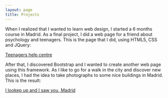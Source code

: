 ```yaml
---
layout: page
title: Projects
---
```


When I realized that I wanted to learn web design, I started a 6 months course in Madrid. As a final project, I did a web page for a friend about psychology and teenagers. This is the page that I did, using HTML5, CSS and JQuery:

<a href="http://www.centro-ayuda-adolescentes.es" target="_blank">Teenagers help centre</a>


After that, I discovered Bootstrap and I wanted to create another web page using this framework. As I like to go for a walk in the city and discover new places, I had the idea to take photographs to some nice buildings in Madrid. This is the result:

<a href="http:///cristinafsanz.github.io/alcelavistaytevimadrid" target="_blank">I lookep up and I saw you, Madrid</a>
